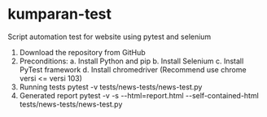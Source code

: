 # kumparan-test

Script automation test for website using pytest and selenium 

1. Download the repository from GitHub 
2. Preconditions:
a. Install Python and pip
b. Install Selenium
c. Install PyTest framework
d. Install chromedriver (Recommend use chrome versi <= versi 103)
4. Running tests
   pytest -v tests/news-tests/news-test.py 
5. Generated report
   pytest -v -s --html=report.html --self-contained-html tests/news-tests/news-test.py 

